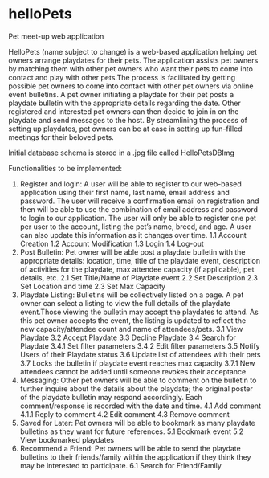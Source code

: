 # helloPets
Pet meet-up web application

HelloPets (name subject to change) is a web-based application helping pet owners arrange playdates for their pets. The application assists pet owners by matching them with other pet owners who want their pets to come into contact and play with other pets.The process is facilitated by getting possible pet owners to come into contact with other pet owners via online event bulletins. A pet owner initiating a playdate for their pet posts a playdate bulletin with the appropriate details regarding the date. Other registered and interested pet owners can then decide to join in on the playdate and send messages to the host. By streamlining the process of setting up playdates, pet owners can be at ease in setting up fun-filled meetings for their beloved pets.

Initial database schema is stored in a .jpg file called HelloPetsDBImg

Functionalities to be implemented:
1. Register and login: A user will be able to register to our web-based application using their first name, last name, email address and password. The user will receive a confirmation email on registration and then will be able to use the combination of email address and password to login to our application. The user will only be able to register one pet per user to the account, listing the pet’s name, breed, and age. A user can also update this information as it changes over time.
	1.1 Account Creation
	1.2 Account Modification
	1.3 Login
	1.4 Log-out
2. Post Bulletin: Pet owner will be able post a playdate bulletin with the appropriate details: location, time, title of the playdate event, description of activities for the playdate, max attendee capacity (if applicable), pet details, etc.
	2.1 Set Title/Name of Playdate event
	2.2 Set Description
	2.3 Set Location and time
	2.3 Set Max Capacity
3. Playdate Listing: Bulletins will be collectively listed on a page. A pet owner can select a listing to view the full details of the playdate event.Those viewing the bulletin may accept the playdates to attend. As this pet owner accepts the event, the listing is updated to reflect the new capacity/attendee count and name of attendees/pets.
	3.1 View Playdate
	3.2 Accept Playdate
	3.3 Decline Playdate
	3.4 Search for Playdate
		3.4.1 Set filter parameters
		3.4.2 Edit filter parameters
	3.5 Notify Users of their Playdate status
	3.6 Update list of attendees with their pets
	3.7 Locks the bulletin if playdate event reaches max capacity
		3.7.1 New attendees cannot be added until someone revokes their acceptance
4. Messaging: Other pet owners will be able to comment on the bulletin to further inquire about the details about the playdate; the original poster of the playdate bulletin may respond accordingly. Each comment/response is recorded with the date and time.
	4.1 Add comment
		4.1.1 Reply to comment
	4.2 Edit comment
	4.3 Remove comment
5. Saved for Later: Pet owners will be able to bookmark as many playdate bulletins as they want for future references.
	5.1 Bookmark event
	5.2 View bookmarked playdates
6. Recommend a Friend: Pet owners will be able to send the playdate bulletins to their friends/family within the application if they think they may be interested to participate.
	6.1 Search for Friend/Family

